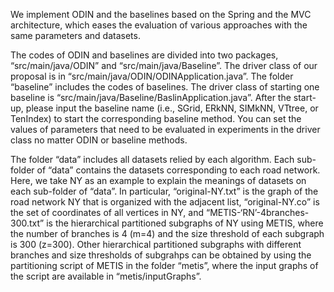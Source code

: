 We implement ODIN and the baselines based on the Spring and the MVC architecture, which eases the evaluation of various approaches with the same parameters and datasets. 


The codes of ODIN and baselines are divided into two packages, “src/main/java/ODIN” and “src/main/java/Baseline”. The driver class of our proposal is in “src/main/java/ODIN/ODINApplication.java”. The  folder “baseline” includes the codes of baselines. The driver class of starting one baseline is “src/main/java/Baseline/BaslinApplication.java”. After the start-up, please input the baseline name (i.e., SGrid, ERkNN, SIMkNN, VTtree, or TenIndex) to start the corresponding baseline method. You can set the values of parameters that need to be evaluated in experiments in the  driver class no matter ODIN or baseline methods.


The folder “data” includes all datasets relied by each algorithm. Each sub-folder of “data” contains the datasets corresponding to each road network. Here, we take NY as an example to explain the meanings of datasets on each sub-folder of “data”. In particular, “original-NY.txt” is the graph of the road network NY that is organized with the adjacent list, “original-NY.co” is the set of coordinates of all vertices in NY, and “METIS-‘RN’-4branches-300.txt” is the hierarchical partitioned subgraphs of NY using METIS, where the number of branches is 4 (m=4) and the size threshold of each subgraph is 300 (z=300). Other hierarchical partitioned subgraphs with different branches and size thresholds of subgrahps can be obtained by using the partitioning script of METIS in the folder “metis”, where the input graphs of the script are available in “metis/inputGraphs”.